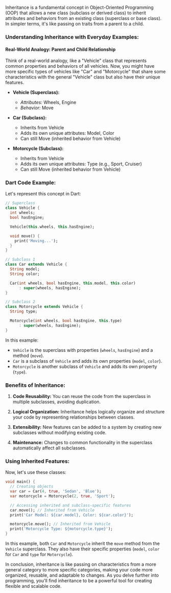 Inheritance is a fundamental concept in Object-Oriented Programming (OOP) that allows a new class (subclass or derived class) to inherit attributes and behaviors from an existing class (superclass or base class). In simpler terms, it's like passing on traits from a parent to a child.

### Understanding Inheritance with Everyday Examples:

#### **Real-World Analogy: Parent and Child Relationship**

Think of a real-world analogy, like a "Vehicle" class that represents common properties and behaviors of all vehicles. Now, you might have more specific types of vehicles like "Car" and "Motorcycle" that share some characteristics with the general "Vehicle" class but also have their unique features.

- **Vehicle (Superclass):**
  - *Attributes:* Wheels, Engine
  - *Behavior:* Move

- **Car (Subclass):**
  - Inherits from Vehicle
  - Adds its own unique attributes: Model, Color
  - Can still Move (inherited behavior from Vehicle)

- **Motorcycle (Subclass):**
  - Inherits from Vehicle
  - Adds its own unique attributes: Type (e.g., Sport, Cruiser)
  - Can still Move (inherited behavior from Vehicle)

### Dart Code Example:

Let's represent this concept in Dart:

```dart
// Superclass
class Vehicle {
  int wheels;
  bool hasEngine;

  Vehicle(this.wheels, this.hasEngine);

  void move() {
    print('Moving...');
  }
}

// Subclass 1
class Car extends Vehicle {
  String model;
  String color;

  Car(int wheels, bool hasEngine, this.model, this.color)
      : super(wheels, hasEngine);
}

// Subclass 2
class Motorcycle extends Vehicle {
  String type;

  Motorcycle(int wheels, bool hasEngine, this.type)
      : super(wheels, hasEngine);
}
```

In this example:

- `Vehicle` is the superclass with properties (`wheels`, `hasEngine`) and a method (`move`).
- `Car` is a subclass of `Vehicle` and adds its own properties (`model`, `color`).
- `Motorcycle` is another subclass of `Vehicle` and adds its own property (`type`).

### Benefits of Inheritance:

1. **Code Reusability:** You can reuse the code from the superclass in multiple subclasses, avoiding duplication.

2. **Logical Organization:** Inheritance helps logically organize and structure your code by representing relationships between classes.

3. **Extensibility:** New features can be added to a system by creating new subclasses without modifying existing code.

4. **Maintenance:** Changes to common functionality in the superclass automatically affect all subclasses.

### Using Inherited Features:

Now, let's use these classes:

```dart
void main() {
  // Creating objects
  var car = Car(4, true, 'Sedan', 'Blue');
  var motorcycle = Motorcycle(2, true, 'Sport');

  // Accessing inherited and subclass-specific features
  car.move(); // Inherited from Vehicle
  print('Car Model: ${car.model}, Color: ${car.color}');

  motorcycle.move(); // Inherited from Vehicle
  print('Motorcycle Type: ${motorcycle.type}');
}
```

In this example, both `Car` and `Motorcycle` inherit the `move` method from the `Vehicle` superclass. They also have their specific properties (`model`, `color` for `Car` and `type` for `Motorcycle`).

In conclusion, inheritance is like passing on characteristics from a more general category to more specific categories, making your code more organized, reusable, and adaptable to changes. As you delve further into programming, you'll find inheritance to be a powerful tool for creating flexible and scalable code.
